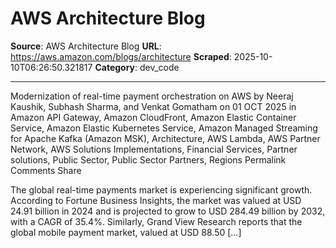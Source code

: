 # AWS Architecture Blog

**Source**: AWS Architecture Blog
**URL**: https://aws.amazon.com/blogs/architecture
**Scraped**: 2025-10-10T06:26:50.321817
**Category**: dev_code

---

Modernization of real-time payment orchestration on AWS
by Neeraj Kaushik, Subhash Sharma, and Venkat Gomatham on 01 OCT 2025 in Amazon API Gateway, Amazon CloudFront, Amazon Elastic Container Service, Amazon Elastic Kubernetes Service, Amazon Managed Streaming for Apache Kafka (Amazon MSK), Architecture, AWS Lambda, AWS Partner Network, AWS Solutions Implementations, Financial Services, Partner solutions, Public Sector, Public Sector Partners, Regions Permalink  Comments  Share

The global real-time payments market is experiencing significant growth. According to Fortune Business Insights, the market was valued at USD 24.91 billion in 2024 and is projected to grow to USD 284.49 billion by 2032, with a CAGR of 35.4%. Similarly, Grand View Research reports that the global mobile payment market, valued at USD 88.50 […]
